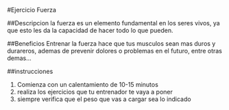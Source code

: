 #Ejercicio Fuerza

##Descripcion
la fuerza es un elemento fundamental en los seres vivos, ya que esto les da la capacidad de hacer todo lo que pueden.

##Beneficios
Entrenar la fuerza hace que tus musculos sean mas duros y durareros, ademas de prevenir dolores o problemas en el futuro, entre otras demas...

##instrucciones
1. Comienza con un calentamiento de 10-15 minutos
2. realiza los ejercicios que tu entrenador te vaya a poner
3. siempre verifica que el peso que vas a cargar sea lo indicado
